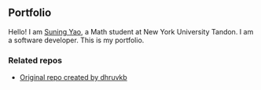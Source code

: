## Portfolio

Hello! I am [Suning Yao](https://suningyao.com/), a Math student at New York University Tandon. I am a software
developer. This is my portfolio.

### Related repos

- [Original repo created by dhruvkb](https://github.com/dhruvkb/portfolio)
